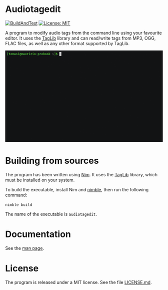 # Audiotagedit

[![BuildAndTest](https://github.com/ziotom78/audiotagedit/actions/workflows/BuildAndTest.yml/badge.svg)](https://github.com/ziotom78/audiotagedit/actions/workflows/BuildAndTest.yml)
 [![License: MIT](https://img.shields.io/badge/License-MIT-yellow.svg)](https://opensource.org/licenses/MIT)
 
A program to modify audio tags from the command line using your favourite editor. It uses the [TagLib](https://taglib.org/) library and can read/write tags from MP3, OGG, FLAC files, as well as any other format supported by TagLib.

![](./audiotagedit-demo.gif)

# Building from sources

The program has been written using [Nim](nim-lang.org/). It uses the [TagLib](https://taglib.org/) library, which must be installed on your system.

To build the executable, install Nim and [nimble](https://github.com/nim-lang/nimble), then run the following command:

    nimble build

The name of the executable is `audiotagedit`.

# Documentation

See the [man page](./manpage.md).

# License

The program is released under a MIT license. See the file [LICENSE.md](./LICENSE.md).
